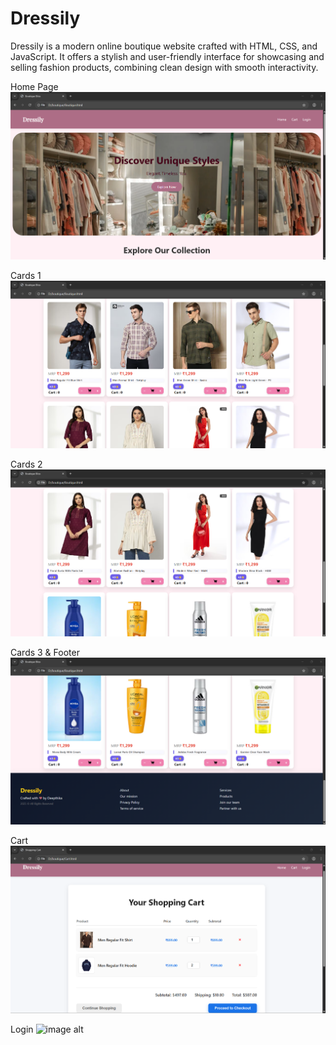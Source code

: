 # Dressily
Dressily is a modern online boutique website crafted with HTML, CSS, and JavaScript. It offers a stylish and user-friendly interface for showcasing and selling fashion products, combining clean design with smooth interactivity.


Home Page
![image alt](https://github.com/DeepthikaSuresh/Dressily/blob/main/Screenshot%202025-05-27%20113206.png?raw=true)

Cards 1
![image alt](https://github.com/DeepthikaSuresh/Dressily/blob/f3be055a542e1f1569d4e9ff76c4fc36f9549339/Screenshot%202025-05-27%20113233.png)

Cards 2
![image alt](https://github.com/DeepthikaSuresh/Dressily/blob/9952cb9c8ad1b1d25c4aa46670c6f14127cdaf09/Screenshot%202025-05-27%20113247.png)

Cards 3 & Footer
![image alt](https://github.com/DeepthikaSuresh/Dressily/blob/9b04ff1757757f9f02524f3b5129543776f9c316/Screenshot%202025-05-27%20113256.png)

Cart
![image alt](https://github.com/DeepthikaSuresh/Dressily/blob/1640d3b256372bb2798d3c255f922a848fc46cfa/Screenshot%202025-05-27%20113316.png)

Login 
![image alt]()
